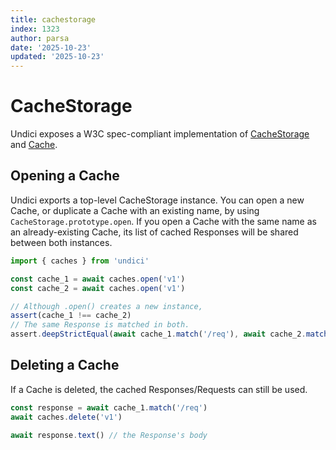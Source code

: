 ```yaml
---
title: cachestorage
index: 1323
author: parsa
date: '2025-10-23'
updated: '2025-10-23'
---
```

# CacheStorage

Undici exposes a W3C spec-compliant implementation of [CacheStorage](https://developer.mozilla.org/en-US/docs/Web/API/CacheStorage) and [Cache](https://developer.mozilla.org/en-US/docs/Web/API/Cache).

## Opening a Cache

Undici exports a top-level CacheStorage instance. You can open a new Cache, or duplicate a Cache with an existing name, by using `CacheStorage.prototype.open`. If you open a Cache with the same name as an already-existing Cache, its list of cached Responses will be shared between both instances.

```mjs
import { caches } from 'undici'

const cache_1 = await caches.open('v1')
const cache_2 = await caches.open('v1')

// Although .open() creates a new instance,
assert(cache_1 !== cache_2)
// The same Response is matched in both.
assert.deepStrictEqual(await cache_1.match('/req'), await cache_2.match('/req'))
```

## Deleting a Cache

If a Cache is deleted, the cached Responses/Requests can still be used.

```mjs
const response = await cache_1.match('/req')
await caches.delete('v1')

await response.text() // the Response's body
```
